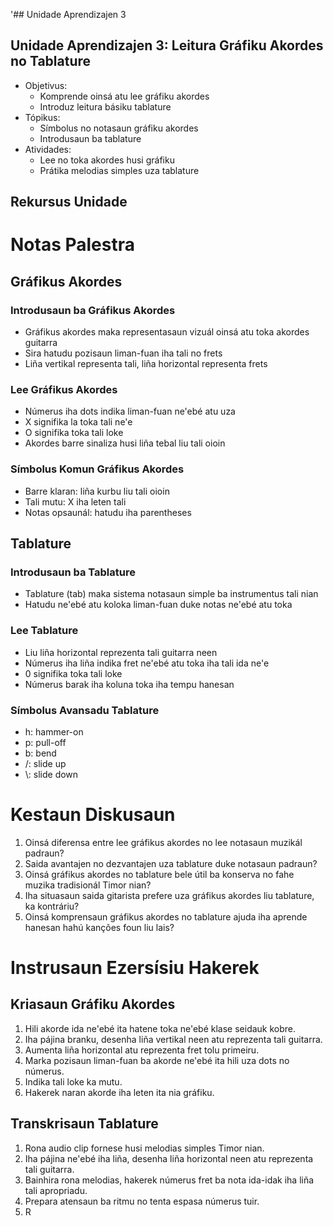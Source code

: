 '## Unidade Aprendizajen 3

## Unidade Aprendizajen 3: Leitura Gráfiku Akordes no Tablature
- Objetivus:
  * Komprende oinsá atu lee gráfiku akordes
  * Introduz leitura básiku tablature
- Tópikus:
  * Símbolus no notasaun gráfiku akordes
  * Introdusaun ba tablature
- Atividades:
  * Lee no toka akordes husi gráfiku
  * Prátika melodias simples uza tablature

## Rekursus Unidade

# Notas Palestra

## Gráfikus Akordes

### Introdusaun ba Gráfikus Akordes
- Gráfikus akordes maka representasaun vizuál oinsá atu toka akordes guitarra
- Sira hatudu pozisaun liman-fuan iha tali no frets
- Liña vertikal representa tali, liña horizontal representa frets

### Lee Gráfikus Akordes
- Númerus iha dots indika liman-fuan ne'ebé atu uza
- X signifika la toka tali ne'e
- O signifika toka tali loke
- Akordes barre sinaliza husi liña tebal liu tali oioin

### Símbolus Komun Gráfikus Akordes
- Barre klaran: liña kurbu liu tali oioin
- Tali mutu: X iha leten tali
- Notas opsaunál: hatudu iha parentheses

## Tablature

### Introdusaun ba Tablature
- Tablature (tab) maka sistema notasaun simple ba instrumentus tali nian
- Hatudu ne'ebé atu koloka liman-fuan duke notas ne'ebé atu toka

### Lee Tablature
- Liu liña horizontal reprezenta tali guitarra neen
- Númerus iha liña indika fret ne'ebé atu toka iha tali ida ne'e
- 0 signifika toka tali loke
- Númerus barak iha koluna toka iha tempu hanesan

### Símbolus Avansadu Tablature
- h: hammer-on
- p: pull-off
- b: bend
- /: slide up
- \\: slide down

# Kestaun Diskusaun

1. Oinsá diferensa entre lee gráfikus akordes no lee notasaun muzikál padraun?
2. Saida avantajen no dezvantajen uza tablature duke notasaun padraun?
3. Oinsá gráfikus akordes no tablature bele útil ba konserva no fahe muzika tradisionál Timor nian?
4. Iha situasaun saida gitarista prefere uza gráfikus akordes liu tablature, ka kontráriu?
5. Oinsá komprensaun gráfikus akordes no tablature ajuda iha aprende hanesan hahú kanções foun liu lais?

# Instrusaun Ezersísiu Hakerek

## Kriasaun Gráfiku Akordes
1. Hili akorde ida ne'ebé ita hatene toka ne'ebé klase seidauk kobre.
2. Iha pájina branku, desenha liña vertikal neen atu reprezenta tali guitarra.
3. Aumenta liña horizontal atu reprezenta fret tolu primeiru.
4. Marka pozisaun liman-fuan ba akorde ne'ebé ita hili uza dots no númerus.
5. Indika tali loke ka mutu.
6. Hakerek naran akorde iha leten ita nia gráfiku.

## Transkrisaun Tablature
1. Rona audio clip fornese husi melodias simples Timor nian.
2. Iha pájina ne'ebé iha liña, desenha liña horizontal neen atu reprezenta tali guitarra.
3. Bainhira rona melodias, hakerek númerus fret ba nota ida-idak iha liña tali apropriadu.
4. Prepara atensaun ba ritmu no tenta espasa númerus tuir.
5. R